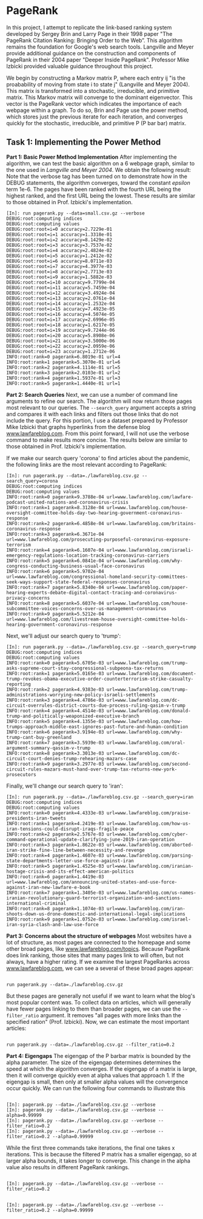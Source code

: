 # PageRank

In this project, I attempt to replicate the link-based ranking system developed by Sergey Brin and Larry Page in their 1998 paper "The PageRank Citation Ranking: Bringing Order to the Web”. This algorithm remains the foundation for Google's web search tools. Langville and Meyer provide additional guidance on the construction and components of PageRank in their 2004 paper "Deeper Inside PageRank". Professor Mike Izbicki provided valuable guidance throughout this project.

We begin by constructing a Markov matrix P, where each entry ij "is the proabability of moving from state i to state j" (Langville and Meyer 2004). This matrix is transformed into a stochastic, irreducible, and primitive matrix. This Markov matrix will converge to the dominant eigenvector. This vector is the PageRank vector which indicates the importance of each webpage within a graph. To do so, Brin and Page use the power method, which stores just the previous iterate for each iteration, and converges quickly for the stochastic, irreducible, and primitive P (P bar bar) matrix.

## Task 1: Implementing the Power Method
**Part 1: Basic Power Method Implementation**
After implementing the algorithm, we can test the basic algorithm on a 6 webpage graph, similar to the one used in *Langville and Meyer 2004*. We obtain the following result:
Note that the verbose tag has been turned on to demonstrate how in the DEBUG statements, the algorithm converges, toward the constant *epsilon* term 1e-6. The pages have been ranked with the fourth URL being the highest ranked, and the first URL being the lowest. These results are similar to those obtained in Prof. Izbicki's implementation.

<pre><code>[In]: run pagerank.py --data=small.csv.gz --verbose
DEBUG:root:computing indices
DEBUG:root:computing values
DEBUG:root:root=i=0 accuracy=2.7229e-01
DEBUG:root:root=i=1 accuracy=1.3318e-01
DEBUG:root:root=i=2 accuracy=8.1429e-02
DEBUG:root:root=i=3 accuracy=3.7537e-02
DEBUG:root:root=i=4 accuracy=2.4824e-02
DEBUG:root:root=i=5 accuracy=1.2412e-02
DEBUG:root:root=i=6 accuracy=8.0711e-03
DEBUG:root:root=i=7 accuracy=4.3977e-03
DEBUG:root:root=i=8 accuracy=2.7713e-03
DEBUG:root:root=i=9 accuracy=1.5882e-03
DEBUG:root:root=i=10 accuracy=9.7799e-04
DEBUG:root:root=i=11 accuracy=5.7459e-04
DEBUG:root:root=i=12 accuracy=3.4924e-04
DEBUG:root:root=i=13 accuracy=2.0761e-04
DEBUG:root:root=i=14 accuracy=1.2532e-04
DEBUG:root:root=i=15 accuracy=7.4923e-05
DEBUG:root:root=i=16 accuracy=4.5074e-05
DEBUG:root:root=i=17 accuracy=2.6996e-05
DEBUG:root:root=i=18 accuracy=1.6217e-05
DEBUG:root:root=i=19 accuracy=9.7244e-06
DEBUG:root:root=i=20 accuracy=5.8908e-06
DEBUG:root:root=i=21 accuracy=3.5000e-06
DEBUG:root:root=i=22 accuracy=2.0959e-06
DEBUG:root:root=i=23 accuracy=1.2712e-06
INFO:root:rank=0 pagerank=6.8019e-01 url=4
INFO:root:rank=1 pagerank=5.3070e-01 url=6
INFO:root:rank=2 pagerank=4.1114e-01 url=5
INFO:root:rank=3 pagerank=2.0103e-01 url=2
INFO:root:rank=4 pagerank=1.5937e-01 url=3
INFO:root:rank=5 pagerank=1.4440e-01 url=1</code></pre>

**Part 2: Search Queries**
Next, we can use a number of command line arguments to refine our search. The algorithm will now return those pages most relevant to our queries. The <code>--search_query</code> argument accepts a string and compares it with each links and filters out those links that do not include the query. For this portion, I use a dataset prepared by Professor Mike Izbicki that graphs hyperlinks from the defense blog www.lawfareblog.com. From this point forward, I will not use the verbose command to make results more concise. The results below are similar to those obtained in Prof. Izbicki's implementation.

If we make our search query 'corona' to find articles about the pandemic, the following links are the most relevant according to PageRank:
<pre><code>[In]: run pagerank.py --data=./lawfareblog.csv.gz --search_query=corona
DEBUG:root:computing indices
DEBUG:root:computing values
INFO:root:rank=0 pagerank=9.3788e-04 url=www.lawfareblog.com/lawfare-podcast-united-nations-and-coronavirus-crisis
INFO:root:rank=1 pagerank=8.3128e-04 url=www.lawfareblog.com/house-oversight-committee-holds-day-two-hearing-government-coronavirus-response
INFO:root:rank=2 pagerank=6.4858e-04 url=www.lawfareblog.com/britains-coronavirus-response
INFO:root:rank=3 pagerank=6.3671e-04 url=www.lawfareblog.com/prosecuting-purposeful-coronavirus-exposure-terrorism
INFO:root:rank=4 pagerank=6.1607e-04 url=www.lawfareblog.com/israeli-emergency-regulations-location-tracking-coronavirus-carriers
INFO:root:rank=5 pagerank=6.0841e-04 url=www.lawfareblog.com/why-congress-conducting-business-usual-face-coronavirus
INFO:root:rank=6 pagerank=5.9702e-04 url=www.lawfareblog.com/congressional-homeland-security-committees-seek-ways-support-state-federal-responses-coronavirus
INFO:root:rank=7 pagerank=5.8340e-04 url=www.lawfareblog.com/paper-hearing-experts-debate-digital-contact-tracing-and-coronavirus-privacy-concerns
INFO:root:rank=8 pagerank=5.6037e-04 url=www.lawfareblog.com/house-subcommittee-voices-concerns-over-us-management-coronavirus
INFO:root:rank=9 pagerank=5.5212e-04 url=www.lawfareblog.com/livestream-house-oversight-committee-holds-hearing-government-coronavirus-response</code></pre>

Next, we'll adjust our search query to 'trump':
<pre><code>[In]: run pagerank.py --data=./lawfareblog.csv.gz --search_query=trump
DEBUG:root:computing indices
DEBUG:root:computing values
INFO:root:rank=0 pagerank=5.6705e-03 url=www.lawfareblog.com/trump-asks-supreme-court-stay-congressional-subpeona-tax-returns
INFO:root:rank=1 pagerank=5.0165e-03 url=www.lawfareblog.com/document-trump-revokes-obama-executive-order-counterterrorism-strike-casualty-reporting
INFO:root:rank=2 pagerank=4.9383e-03 url=www.lawfareblog.com/trump-administrations-worrying-new-policy-israeli-settlements
INFO:root:rank=3 pagerank=4.4786e-03 url=www.lawfareblog.com/dc-circuit-overrules-district-courts-due-process-ruling-qasim-v-trump
INFO:root:rank=4 pagerank=4.4514e-03 url=www.lawfareblog.com/donald-trump-and-politically-weaponized-executive-branch
INFO:root:rank=5 pagerank=4.1355e-03 url=www.lawfareblog.com/how-trumps-approach-middle-east-ignores-past-future-and-human-condition
INFO:root:rank=6 pagerank=3.9194e-03 url=www.lawfareblog.com/why-trump-cant-buy-greenland
INFO:root:rank=7 pagerank=3.5939e-03 url=www.lawfareblog.com/oral-argument-summary-qassim-v-trump
INFO:root:rank=8 pagerank=3.3013e-03 url=www.lawfareblog.com/dc-circuit-court-denies-trump-rehearing-mazars-case
INFO:root:rank=9 pagerank=3.2977e-03 url=www.lawfareblog.com/second-circuit-rules-mazars-must-hand-over-trump-tax-returns-new-york-prosecutors</code></pre>

Finally, we'll change our search query to 'iran':
<pre><code>[In]: run pagerank.py --data=./lawfareblog.csv.gz --search_query=iran
DEBUG:root:computing indices
DEBUG:root:computing values
INFO:root:rank=0 pagerank=4.4333e-03 url=www.lawfareblog.com/praise-presidents-iran-tweets
INFO:root:rank=1 pagerank=4.2419e-03 url=www.lawfareblog.com/how-us-iran-tensions-could-disrupt-iraqs-fragile-peace
INFO:root:rank=2 pagerank=2.5767e-03 url=www.lawfareblog.com/cyber-command-operational-update-clarifying-june-2019-iran-operation
INFO:root:rank=3 pagerank=1.8622e-03 url=www.lawfareblog.com/aborted-iran-strike-fine-line-between-necessity-and-revenge
INFO:root:rank=4 pagerank=1.4607e-03 url=www.lawfareblog.com/parsing-state-departments-letter-use-force-against-iran
INFO:root:rank=5 pagerank=1.4525e-03 url=www.lawfareblog.com/iranian-hostage-crisis-and-its-effect-american-politics
INFO:root:rank=6 pagerank=1.4419e-03 url=www.lawfareblog.com/announcing-united-states-and-use-force-against-iran-new-lawfare-e-book
INFO:root:rank=7 pagerank=1.3405e-03 url=www.lawfareblog.com/us-names-iranian-revolutionary-guard-terrorist-organization-and-sanctions-international-criminal
INFO:root:rank=8 pagerank=1.1074e-03 url=www.lawfareblog.com/iran-shoots-down-us-drone-domestic-and-international-legal-implications
INFO:root:rank=9 pagerank=1.0752e-03 url=www.lawfareblog.com/israel-iran-syria-clash-and-law-use-force</code></pre>

**Part 3: Concerns about the structure of webpages**
Most websites have a lot of structure, as most pages are connected to the homepage and some other broad pages, like www.lawfareblog.com/topics. Because PageRank does link ranking, those sites that many pages link to will often, but not always, have a higher rating. If we examine the largest PageRanks across www.lawfareblog.com, we can see a several of these broad pages appear:

<pre><code>
run pagerank.py --data=./lawfareblog.csv.gz
</code></pre>

But these pages are generally not useful if we want to learn what the blog's most popular content was. To collect data on articles, which will generally have fewer pages linking to them than broader pages, we can use the <code>--filter_ratio</code> argument. It removes "all pages with more links than the specified ration" (Prof. Izbicki). Now, we can estimate the most important articles:

<pre><code>
run pagerank.py --data=./lawfareblog.csv.gz --filter_ratio=0.2
</code></pre>

**Part 4: Eigengaps**
The eigengap of the P barbar matrix is bounded by the alpha parameter. The size of the eigengap determines determines the speed at which the algorithm converges. If the eigengap of a matrix is large, then it will converge quickly even at alpha values that approach 1. If the eigengap is small, then only at smaller alpha values will the convergence occur quickly. We can run the following four commands to illustrate this
<pre><code>
[In]: pagerank.py --data=./lawfareblog.csv.gz --verbose 
[In]: pagerank.py --data=./lawfareblog.csv.gz --verbose --alpha=0.99999
[In]: pagerank.py --data=./lawfareblog.csv.gz --verbose --filter_ratio=0.2
[In]: pagerank.py --data=./lawfareblog.csv.gz --verbose --filter_ratio=0.2 --alpha=0.99999
</code></pre>
While the first three commands take iterations, the final one takes x iterations. This is because the filtered P matrix has a smaller eigengap, so at larger alpha bounds, it takes longer to converge. This change in the alpha value also results in different PageRank rankings.
<pre><code>
[In]: pagerank.py --data=./lawfareblog.csv.gz --verbose --filter_ratio=0.2
</code></pre>
<pre><code>
[In]: pagerank.py --data=./lawfareblog.csv.gz --verbose --filter_ratio=0.2 --alpha=0.99999
</code></pre>
